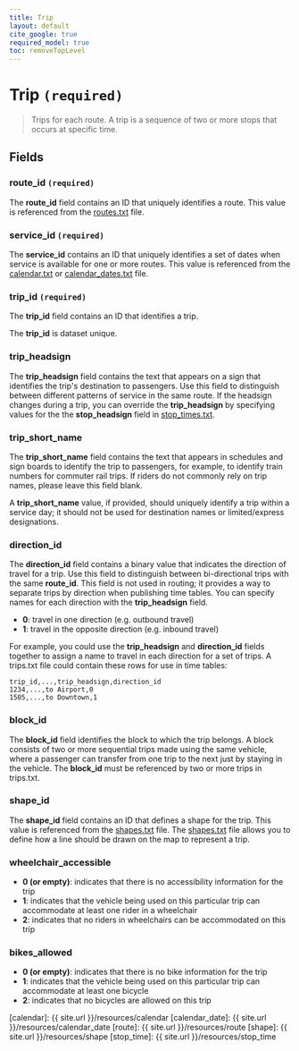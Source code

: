 ```yaml
---
title: Trip
layout: default
cite_google: true
required_model: true
toc: removeTopLevel
---
```


# Trip `(required)`

> Trips for each route. A trip is a sequence of two or more stops that occurs at
> specific time.

## Fields

### route_id `(required)`

The **route_id** field contains an ID that uniquely identifies a route. This
value is referenced from the [routes.txt](route) file.

### service_id `(required)`

The **service_id** contains an ID that uniquely identifies a set of dates when
service is available for one or more routes. This value is referenced from the
[calendar.txt](calendar) or [calendar_dates.txt](calendar_date) file.

### trip_id `(required)`

The **trip_id** field contains an ID that identifies a trip.

The **trip_id** is dataset unique.

### trip_headsign

The **trip_headsign** field contains the text that appears on a sign that
identifies the trip's destination to passengers. Use this field to distinguish
between different patterns of service in the same route. If the headsign changes
during a trip, you can override the **trip_headsign** by specifying values for
the the **stop_headsign** field in [stop_times.txt](stop_time).

### trip_short_name

The **trip_short_name** field contains the text that appears in schedules and
sign boards to identify the trip to passengers, for example, to identify train
numbers for commuter rail trips. If riders do not commonly rely on trip names,
please leave this field blank.

A **trip_short_name** value, if provided, should uniquely identify a trip within
a service day; it should not be used for destination names or limited/express
designations.

### direction_id

The **direction_id** field contains a binary value that indicates the direction
of travel for a trip. Use this field to distinguish between bi-directional trips
with the same **route_id**. This field is not used in routing; it provides a way
to separate trips by direction when publishing time tables. You can specify
names for each direction with the **trip_headsign** field.

 - **0**: travel in one direction (e.g. outbound travel)
 - **1**: travel in the opposite direction (e.g. inbound travel)

For example, you could use the **trip_headsign** and **direction_id** fields
together to assign a name to travel in each direction for a set of trips. A
trips.txt file could contain these rows for use in time tables:

```
trip_id,...,trip_headsign,direction_id
1234,...,to Airport,0
1505,...,to Downtown,1
```

### block_id

The **block_id** field identifies the block to which the trip belongs. A block
consists of two or more sequential trips made using the same vehicle, where a
passenger can transfer from one trip to the next just by staying in the vehicle.
The **block_id** must be referenced by two or more trips in trips.txt.

### shape_id

The **shape_id** field contains an ID that defines a shape for the trip. This
value is referenced from the [shapes.txt](shape) file. The [shapes.txt](shape)
file allows you to define how a line should be drawn on the map to represent a
trip.

### wheelchair_accessible

 - **0 (or empty)**: indicates that there is no accessibility information for
   the trip
 - **1**: indicates that the vehicle being used on this particular trip can
    accommodate at least one rider in a wheelchair
 - **2**: indicates that no riders in wheelchairs can be accommodated on this
    trip

### bikes_allowed

 - **0 (or empty)**: indicates that there is no bike information for the trip
 - **1**: indicates that the vehicle being used on this particular trip can
    accommodate at least one bicycle
 - **2**: indicates that no bicycles are allowed on this trip

[calendar]:      {{ site.url }}/resources/calendar
[calendar_date]: {{ site.url }}/resources/calendar_date
[route]:         {{ site.url }}/resources/route
[shape]:         {{ site.url }}/resources/shape
[stop_time]:     {{ site.url }}/resources/stop_time
